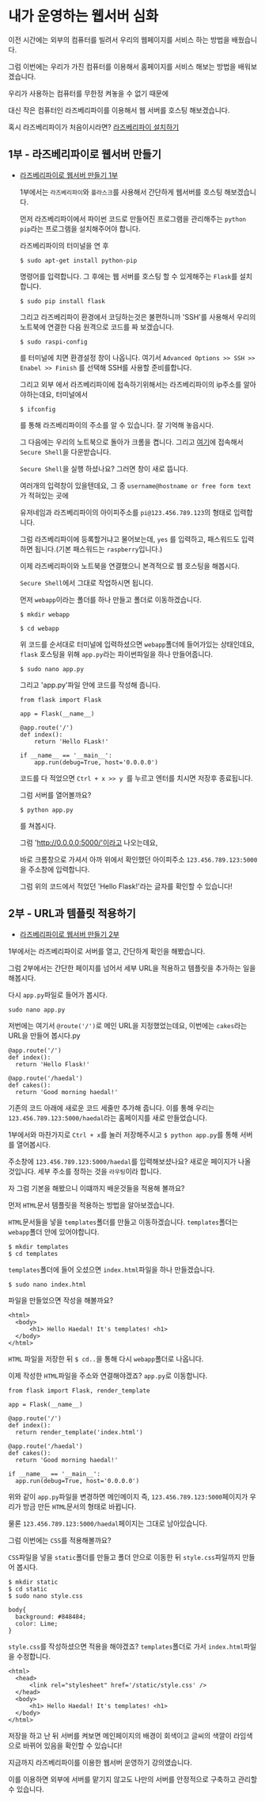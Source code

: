 # 내가 운영하는 웹서버 심화

이전 시간에는 외부의 컴퓨터를 빌려서 우리의 웹페이지를 서비스 하는 방법을 배웠습니다.

그럼 이번에는 우리가 가진 컴퓨터를 이용해서 홈페이지를 서비스 해보는 방법을 배워보겠습니다.

우리가 사용하는 컴퓨터를 무한정 켜놓을 수 없기 때문에

대신 작은 컴퓨터인 라즈베리파이를 이용해서 웹 서버를 호스팅 해보겠습니다.

혹시 라즈베리파이가 처음이시라면? [라즈베리파이 설치하기]()



## 1부 - 라즈베리파이로 웹서버 만들기
  - [라즈베리파이로 웹서버 만들기 1부](https://youtu.be/RPqSbdce5EM)

    1부에서는 `라즈베리파이`와 `플라스크`를 사용해서 간단하게 웹서버를 호스팅 해보겠습니다.

    먼저 라즈베리파이에서 파이썬 코드로 만들어진 프로그램을 관리해주는 `python pip`라는 프로그램을 설치해주어야 합니다.

    라즈베리파이의 터미널을 연 후

    ```
    $ sudo apt-get install python-pip
    ```
    명령어를 입력합니다. 그 후에는 웹 서버를 호스팅 할 수 있게해주는 `Flask`를 설치 합니다.
    ```
    $ sudo pip install flask
    ```
    그리고 라즈베리파이 환경에서 코딩하는것은 불편하니까 'SSH'를 사용해서 우리의 노트북에 연결한 다음 원격으로 코드를 짜 보겠습니다.
    ```
    $ sudo raspi-config
    ```
    를 터미널에 치면 환경설정 창이 나옵니다. 여기서 `Advanced Options >> SSH >> Enabel >> Finish` 를 선택해 SSH를 사용할 준비를합니다.

    그리고 외부 에서 라즈베리파이에 접속하기위해서는 라즈베리파이의 ip주소를 알아야하는데요, 터미널에서
    ```
    $ ifconfig
    ```
    를 통해 라즈베리파이의 주소를 알 수 있습니다. 잘 기억해 놓읍시다.

    그 다음에는 우리의 노트북으로 돌아가 크롬을 켭니다. 그리고 [여기](goo.gl/qcqMD)에 접속해서 `Secure Shell`을 다운받습니다.

    `Secure Shell`을 실행 하셨나요? 그러면 창이 새로 뜹니다.

    여러개의 입력창이 있을텐데요, 그 중 `username@hostname or free form text`가 적혀있는 곳에

    유저네임과 라즈베리파이의 아이피주소를 `pi@123.456.789.123`의 형태로 입력합니다.

    그럼 라즈베리파이에 등록할거냐고 물어보는데, `yes` 를 입력하고, 패스워드도 입력하면 됩니다.(기본 패스워드는 `raspberry`입니다.)

    이제 라즈베리파이와 노트북을 연결했으니 본격적으로 웹 호스팅을 해봅시다.

    `Secure Shell`에서 그대로 작업하시면 됩니다.

    먼저 `webapp`이라는 폴더를 하나 만들고 폴더로 이동하겠습니다.
    ```
    $ mkdir webapp
    ```
    ```
    $ cd webapp
    ```
    위 코드를 순서대로 터미널에 입력하셨으면 `webapp`폴더에 들어가있는 상태인데요, `flask` 호스팅을 위해 `app.py`라는 파이썬파일을 하나 만들어줍니다.
    ```
    $ sudo nano app.py
    ```
    그리고 'app.py'파일 안에 코드를 작성해 줍니다.
    ```
    from flask import Flask

    app = Flask(__name__)

    @app.route('/')
    def index():
        return 'Hello FLask!'

    if __name__ == '__main__':
        app.run(debug=True, host='0.0.0.0')
    ```
    코드를 다 적었으면 `Ctrl + x >> y `를 누르고 엔터를 치시면 저장후 종료됩니다.

    그럼 서버를 열어볼까요?
    ```
    $ python app.py
    ```
    를 쳐봅시다.

    그럼  'http://0.0.0.0:5000/'이라고 나오는데요,

    바로 크롬창으로 가셔서 아까 위에서 확인했던 아이피주소 `123.456.789.123:5000`을 주소창에 입력합니다.

    그럼 위의 코드에서 적었던 'Hello Flask!'라는 글자를 확인할 수 있습니다!




## 2부 - URL과 템플릿 적용하기
  - [라즈베리파이로 웹서버 만들기 2부](https://youtu.be/gwkPx9cdNuU)

  1부에서는 라즈베리파이로 서버를 열고, 간단하게 확인을 해봤습니다.

  그럼 2부에서는 간단한 페이지를 넘어서 세부 URL을 적용하고 템플릿을 추가하는 일을 해봅시다.

  다시 `app.py`파일로 들어가 봅시다.
  ```
  sudo nano app.py
  ```
  저번에는 여기서 `@route('/')`로 메인 URL을 지정했었는데요, 이번에는 `cakes`라는 URL을 만들어 봅시다.py
  ```
  @app.route('/')
  def index():
    return 'Hello Flask!'

  @app.route('/haedal')
  def cakes():
    return 'Good morning haedal!'
  ```
  기존의 코드 아래에 새로운 코드 세줄만 추가해 줍니다. 이를 통해 우리는 `123.456.789.123:5000/haedal`라는 홈페이지를 새로 만들었습니다.

  1부에서와 마찬가지로 `Ctrl + x`를 눌러 저장해주시고 `$ python app.py`를 통해 서버를 열어봅시다.

  주소창에 `123.456.789.123:5000/haedal`를 입력해보셨나요? 새로운 페이지가 나올 것입니다. 세부 주소를 정하는 것을 `라우팅`이라 합니다.

  자 그럼 기본을 해봤으니 이떄까지 배운것들을 적용해 볼까요?

  먼저 `HTML`문서 템플릿을 적용하는 방법을 알아보겠습니다.

  `HTML`문서들을 넣을 `templates`폴더를 만들고 이동하겠습니다. `templates`폴더는 `webapp`폴더 안에 있어야합니다.
  ```
  $ mkdir templates
  $ cd templates
  ```
  `templates`폴더에 들어 오셨으면 `index.html`파일을 하나 만들겠습니다.
  ```
  $ sudo nano index.html
  ```
  파일을 만들었으면 작성을 해볼까요?
  ```
  <html>
    <body>
        <h1> Hello Haedal! It's templates! <h1>
    </body>
  </html>
  ```
  `HTML` 파일을 저장한 뒤 ` $ cd.. `을 통해 다시 `webapp`폴더로 나옵니다.

  이제 작성한 `HTML`파일을 주소와 연결해야겠죠?  `app.py`로 이동합니다.
  ```
  from flask import Flask, render_template

  app = Flask(__name__)

  @app.route('/')
  def index():
    return render_template('index.html')

  @app.route('/haedal')
  def cakes():
    return 'Good morning haedal!'

  if __name__ == '__main__':
    app.run(debug=True, host='0.0.0.0')
  ```
  위와 같이 `app.py`파일을 변경하면 메인메이지 즉, `123.456.789.123:5000`페이지가 우리가 방금 만든 `HTML`문서의 형태로 바뀝니다.

  물론 `123.456.789.123:5000/haedal`페이지는 그대로 남아있습니다.

  그럼 이번에는 `CSS`를 적용해볼까요?

  `CSS`파일을 넣을 `static`폴더를 만들고 폴더 안으로 이동한 뒤 `style.css`파일까지 만들어 봅시다.
  ```
  $ mkdir static
  $ cd static
  $ sudo nano style.css
  ```
  ```
  body{
    background: #848484;
    color: Lime;
  }
  ```
  `style.css`를 작성하셨으면 적용을 해야겠죠? `templates`폴더로 가서 `index.html`파일을 수정합니다.
  ```
  <html>
    <head>
        <link rel="stylesheet" href='/static/style.css' />
    </head>
    <body>
        <h1> Hello Haedal! It's templates! <h1>
    </body>
  </html>
  ```
  저장을 하고 난 뒤 서버를 켜보면 메인페이지의 배경이 회색이고 글씨의 색깔이 라임색으로 바뀌어 있음을 확인할 수 있습니다!

  지금까지 라즈베리파이를 이용한 웹서버 운영하기 강의였습니다.

  이를 이용하면 외부에 서버를 맡기지 않고도 나만의 서버를 안정적으로 구축하고 관리할 수 있습니다.